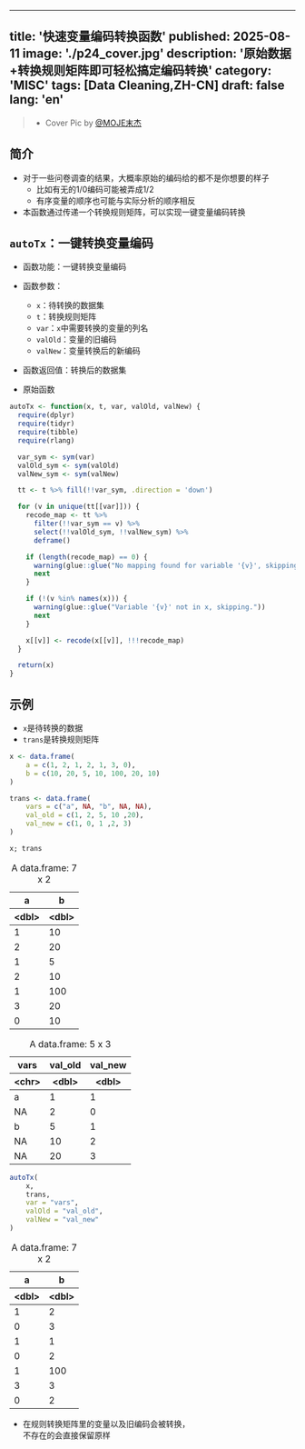 
---

title: '快速变量编码转换函数'
published: 2025-08-11
image: './p24_cover.jpg'
description: '原始数据+转换规则矩阵即可轻松搞定编码转换'
category: 'MISC'
tags: [Data Cleaning,ZH-CN]
draft: false
lang: 'en'
---
>
> - Cover Pic by [@MOJE末杰](https://www.pixiv.net/artworks/133295244)

## 简介

- 对于一些问卷调查的结果，大概率原始的编码给的都不是你想要的样子
  - 比如有无的1/0编码可能被弄成1/2
  - 有序变量的顺序也可能与实际分析的顺序相反
- 本函数通过传递一个转换规则矩阵，可以实现一键变量编码转换

## `autoTx`：一键转换变量编码

- 函数功能：一键转换变量编码
- 函数参数：
  - `x`：待转换的数据集
  - `t`：转换规则矩阵
  - `var`：`x`中需要转换的变量的列名
  - `valOld`：变量的旧编码
  - `valNew`：变量转换后的新编码
- 函数返回值：转换后的数据集

- 原始函数

```r
autoTx <- function(x, t, var, valOld, valNew) {
  require(dplyr)
  require(tidyr)
  require(tibble)
  require(rlang)

  var_sym <- sym(var)
  valOld_sym <- sym(valOld)
  valNew_sym <- sym(valNew)

  tt <- t %>% fill(!!var_sym, .direction = 'down')

  for (v in unique(tt[[var]])) {
    recode_map <- tt %>%
      filter(!!var_sym == v) %>%
      select(!!valOld_sym, !!valNew_sym) %>%
      deframe()

    if (length(recode_map) == 0) {
      warning(glue::glue("No mapping found for variable '{v}', skipping."))
      next
    }

    if (!(v %in% names(x))) {
      warning(glue::glue("Variable '{v}' not in x, skipping."))
      next
    }

    x[[v]] <- recode(x[[v]], !!!recode_map)
  }

  return(x)
}
```

## 示例

- `x`是待转换的数据
- `trans`是转换规则矩阵

```r
x <- data.frame(
    a = c(1, 2, 1, 2, 1, 3, 0),
    b = c(10, 20, 5, 10, 100, 20, 10)
)

trans <- data.frame(
    vars = c("a", NA, "b", NA, NA),
    val_old = c(1, 2, 5, 10 ,20),
    val_new = c(1, 0, 1 ,2, 3)
)

x; trans
```

<table class="dataframe">
<caption>A data.frame: 7 x 2</caption>
<thead>
 <tr><th scope=col>a</th><th scope=col>b</th></tr>
 <tr><th scope=col>&lt;dbl&gt;</th><th scope=col>&lt;dbl&gt;</th></tr>
</thead>
<tbody>
 <tr><td>1</td><td> 10</td></tr>
 <tr><td>2</td><td> 20</td></tr>
 <tr><td>1</td><td>  5</td></tr>
 <tr><td>2</td><td> 10</td></tr>
 <tr><td>1</td><td>100</td></tr>
 <tr><td>3</td><td> 20</td></tr>
 <tr><td>0</td><td> 10</td></tr>
</tbody>
</table>

<table class="dataframe">
<caption>A data.frame: 5 x 3</caption>
<thead>
 <tr><th scope=col>vars</th><th scope=col>val_old</th><th scope=col>val_new</th></tr>
 <tr><th scope=col>&lt;chr&gt;</th><th scope=col>&lt;dbl&gt;</th><th scope=col>&lt;dbl&gt;</th></tr>
</thead>
<tbody>
 <tr><td>a </td><td> 1</td><td>1</td></tr>
 <tr><td>NA</td><td> 2</td><td>0</td></tr>
 <tr><td>b </td><td> 5</td><td>1</td></tr>
 <tr><td>NA</td><td>10</td><td>2</td></tr>
 <tr><td>NA</td><td>20</td><td>3</td></tr>
</tbody>
</table>

```r
autoTx(
    x, 
    trans, 
    var = "vars", 
    valOld = "val_old", 
    valNew = "val_new"
)
```

<table class="dataframe">
<caption>A data.frame: 7 x 2</caption>
<thead>
 <tr><th scope=col>a</th><th scope=col>b</th></tr>
 <tr><th scope=col>&lt;dbl&gt;</th><th scope=col>&lt;dbl&gt;</th></tr>
</thead>
<tbody>
 <tr><td>1</td><td>  2</td></tr>
 <tr><td>0</td><td>  3</td></tr>
 <tr><td>1</td><td>  1</td></tr>
 <tr><td>0</td><td>  2</td></tr>
 <tr><td>1</td><td>100</td></tr>
 <tr><td>3</td><td>  3</td></tr>
 <tr><td>0</td><td>  2</td></tr>
</tbody>
</table>

- 在规则转换矩阵里的变量以及旧编码会被转换，  
不存在的会直接保留原样
